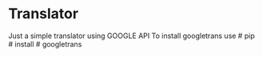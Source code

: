 # Translator
Just a simple translator using GOOGLE API
To install googletrans use # pip # install # googletrans 

